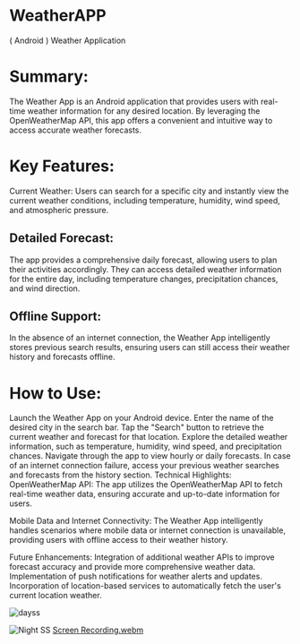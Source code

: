 # WeatherAPP
( Android ) Weather Application


# Summary:
The Weather App is an Android application that provides users with real-time weather information for any desired location. By leveraging the OpenWeatherMap API, this app offers a convenient and intuitive way to access accurate weather forecasts.

# Key Features:
Current Weather: Users can search for a specific city and instantly view the current weather conditions, including temperature, humidity, wind speed, and atmospheric pressure.

## Detailed Forecast:
The app provides a comprehensive daily forecast, allowing users to plan their activities accordingly. They can access detailed weather information for the entire day, including temperature changes, precipitation chances, and wind direction.

## Offline Support: 
In the absence of an internet connection, the Weather App intelligently stores previous search results, ensuring users can still access their weather history and forecasts offline.

# How to Use:
Launch the Weather App on your Android device.
Enter the name of the desired city in the search bar.
Tap the "Search" button to retrieve the current weather and forecast for that location.
Explore the detailed weather information, such as temperature, humidity, wind speed, and precipitation chances.
Navigate through the app to view hourly or daily forecasts.
In case of an internet connection failure, access your previous weather searches and forecasts from the history section.
Technical Highlights:
OpenWeatherMap API: The app utilizes the OpenWeatherMap API to fetch real-time weather data, ensuring accurate and up-to-date information for users.

Mobile Data and Internet Connectivity: The Weather App intelligently handles scenarios where mobile data or internet connection is unavailable, providing users with offline access to their weather history.

Future Enhancements:
Integration of additional weather APIs to improve forecast accuracy and provide more comprehensive weather data.
Implementation of push notifications for weather alerts and updates.
Incorporation of location-based services to automatically fetch the user's current location weather.


![dayss](https://github.com/Kus-hal/WeatherAPP/assets/88149584/3dd997b0-7157-4ed9-8514-6c2b3570d387)


![Night SS](https://github.com/Kus-hal/WeatherAPP/assets/88149584/fab938a6-822d-41cf-85a5-4f2e3f68629a)
[Screen Recording.webm](https://github.com/Kus-hal/WeatherAPP/assets/88149584/2bde91d7-6823-49d0-961b-e13e1abf246f)
